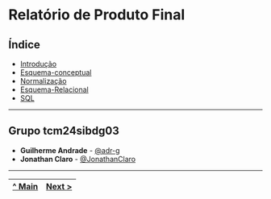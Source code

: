 # Relatório de Produto Final

## Índice
- [Introdução](RPF01.md)
- [Esquema-conceptual](RPF02.md)
- [Normalização](RPF03.md)
- [Esquema-Relacional](RPF04.md)
- [SQL](RPF05.md)

---

## Grupo tcm24sibdg03

- **Guilherme Andrade** - [@adr-g](https://github.com/adr-g)
- **Jonathan Claro** - [@JonathanClaro](https://github.com/JonathanClaro)

---

[^ Main](../../README.md) | [Next >](RPF01.md) |
|:----------------------------------:|:----------------------------------:|
